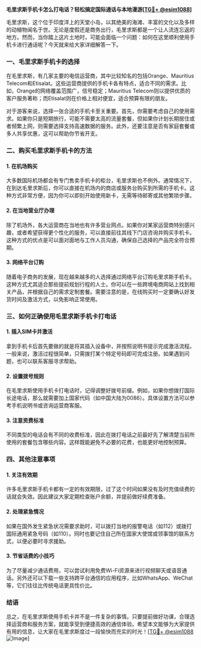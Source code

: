 **毛里求斯手机卡怎么打电话？轻松搞定国际通话与本地漫游[[TG💪+ @esim1088](https://t.me/s/esim1088)]**

毛里求斯，这个位于印度洋上的天堂小岛，以其绝美的海滩、丰富的文化以及多样的动植物闻名于世。无论是度假还是商务出行，毛里求斯都是一个让人流连忘返的地方。然而，当你踏上这片土地时，可能会面临一个问题：如何在这里顺利使用手机卡进行通话呢？今天就来给大家详细解答一下。

### 一、毛里求斯手机卡的选择

在毛里求斯，有几家主要的电信运营商，其中比较知名的包括Orange、Mauritius Telecom和Etisalat。这些运营商提供的手机卡各有特点，适合不同的需求。比如，Orange的网络覆盖范围广，信号稳定；Mauritius Telecom则以提供优质的客户服务著称；而Etisalat则在价格上相对便宜，适合预算有限的朋友。

对于游客来说，选择一张合适的手机卡至关重要。首先，你需要考虑自己的使用需求。如果你只是短期旅行，可能不需要太高的流量套餐，但如果你计划长期居住或者频繁上网，则需要选择支持高速数据的服务。此外，还要注意是否有家庭套餐或多人共享优惠，这可以帮助你节省开支。

### 二、购买毛里求斯手机卡的方法

#### 1. 在机场购买
大多数国际机场都会有专门售卖手机卡的柜台，毛里求斯也不例外。通常情况下，在到达毛里求斯后，你可以直接在机场内的商店或服务台购买到所需的手机卡。这种方式非常方便，因为你可以即刻开始使用新卡，无需等待邮寄或其他繁琐步骤。

#### 2. 在当地营业厅办理
除了机场外，各大运营商在当地也有许多营业网点。如果你对某家运营商特别感兴趣，或者希望获得更个性化的服务，可以直接前往其线下门店咨询并购买手机卡。这种方式的优点是可以面对面地与工作人员沟通，确保自己选择的产品完全符合预期。

#### 3. 网络平台订购
随着电子商务的发展，现在越来越多的人选择通过网络平台订购毛里求斯手机卡。这种方式尤其适合那些提前规划行程的人士。你可以在一些跨境电商网站上找到相关产品，并根据自己的需求定制套餐。需要注意的是，在线购买时一定要确认好发货时间及激活方式，以免影响正常使用。

### 三、如何正确使用毛里求斯手机卡打电话

#### 1. 插入SIM卡并激活
拿到手机卡后首先要做的就是将其插入设备中，并按照说明书提示完成激活流程。一般来说，激活过程很简单，只需拨打某个特定号码即可完成注册。如果遇到问题，也可以联系客服寻求帮助。

#### 2. 设置拨号规则
在毛里求斯使用手机卡打电话时，记得调整好拨号前缀。例如，如果你想拨打国际长途电话，那么就需要加上国家代码（如中国大陆为0086）。具体设置方法可以参考手机说明书或咨询运营商客服。

#### 3. 注意资费标准
不同类型的电话会有不同的收费标准，因此在拨打电话之前最好先了解清楚当前所使用的套餐包含哪些内容。这样既能避免不必要的花费，也能更好地控制预算。

### 四、其他注意事项

#### 1. 关注有效期
许多毛里求斯手机卡都有一定的有效期限，过了这个时间如果没有及时充值续费的话就会失效。因此建议大家定期检查账户余额，并提前做好续费准备。

#### 2. 处理紧急情况
如果在国外发生紧急状况需要求助时，可以拨打当地的报警电话（如112）或拨打国际通用紧急号码（如110）。同时也要记住自己所在国家大使馆或领事馆的联系方式，以便必要时寻求援助。

#### 3. 节省话费的小技巧
为了尽量减少通话费用，可以尝试利用免费Wi-Fi资源来进行视频聊天或语音通话。另外还可以下载一些支持跨平台通信的应用程序，比如WhatsApp、WeChat等，它们往往比传统电话更具性价比。

### 结语

总之，在毛里求斯使用手机卡并不是一件复杂的事情。只要提前做好功课，合理选择运营商和服务方案，就能享受到便捷高效的通信体验。希望本文能够为大家提供有用的信息，让大家在毛里求斯度过一段愉快而充实的时光！[[TG💪+ @esim1088](https://t.me/s/esim1088) ![Image](https://i.postimg.cc/4NQfJmqS/Snipaste-2025-05-13-00-14-12.png)]